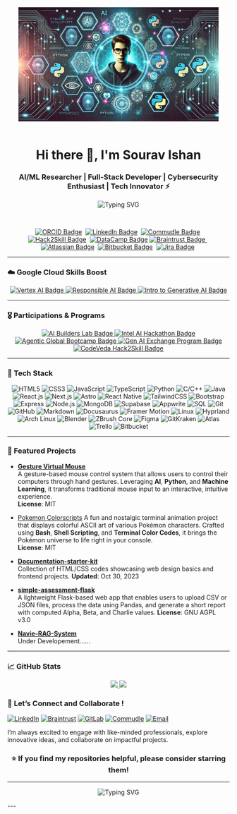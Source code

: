 <div align="center">
	<a href="https://tinyurl.com/257vmnj4" target="_blank">
		<img src="images/github.png" alt="Sourav Ishan" height="50%" width="90%" />
	</a>
</div>
<br/>
<h1 align="center">Hi there 👋, I'm Sourav Ishan</h1>
<h3 align="center">AI/ML Researcher | Full-Stack Developer | Cybersecurity Enthusiast | Tech Innovator ⚡</h3>
<p align="center">
  <img src="https://readme-typing-svg.herokuapp.com?font=Fira+Code&weight=500&size=22&duration=3500&pause=1000&color=00F0FF&center=true&width=800&height=45&lines=AI+%7C+ML+%7C+DL+Researcher+%7C+Open-Source+Contributor;Full-Stack+Explorer+%7C+React%2C+Next.js%2C+Rust+%7C+Python+Dev;Cybersecurity+%7C+Cloud+%7C+Linux+Power+User;Crafting+Future-Driven+Tech+%F0%9F%9A%80;Always+Ready+to+Collaborate+%7C+Let's+Build!" alt="Typing SVG" />
</p>

<br>
<p align="center">
	<a href="https://www.orcid.org/0009-0003-4700-6581" target="_blank"><img src="https://img.shields.io/badge/ORCID-0009--0003--4700--6581-%230076D6?style=for-the-badge&logo=orcid&logoColor=white" alt="ORCID Badge"/></a>&nbsp;
	<a href="https://www.linkedin.com/in/sourav-sourav-585b69208" target="_blank"><img src="https://img.shields.io/badge/LinkedIn-Sourav_Ishan-%230A66C2?style=for-the-badge&logo=linkedin&logoColor=white" alt="LinkedIn Badge"/></a>&nbsp;
	<a href="https://www.commudle.com/users/Sourav74511" target="_blank"><img src="https://img.shields.io/badge/Commudle-Sourav74511-%230D0D0D?style=for-the-badge&logo=commudle&logoColor=white" alt="Commudle Badge"/></a>&nbsp;
	<a href="https://vision.hack2skill.com/dashboard/user_private_profile/about?userId=6715dbdd6b04b3b58f68d14d&isEdit=true&tabIndex=about&utm_source=h2shomepage&utm_medium=h2shomepage" target="_blank"><img src="https://img.shields.io/badge/Hack2Skill-%23F9A825?style=for-the-badge&logo=hackster&logoColor=white" alt="Hack2Skill Badge" /></a>&nbsp;
	<a href="https://www.datacamp.com/portfolio/darkeyexcode" target="_blank"><img src="https://img.shields.io/badge/DataCamp-DarkeyExCode-%233D74E4?style=for-the-badge&logo=datacamp&logoColor=white" alt="DataCamp Badge" /></a>
	<a href="https://app.usebraintrust.com/talent/1606360/" target="_blank">
  <img src="https://img.shields.io/badge/Braintrust-1606360-%232E2E2E?style=for-the-badge&logo=brainly&logoColor=white" alt="Braintrust Badge"/>
</a>&nbsp;
    <a href="https://team.atlassian.com/your-work?cloudId=82d49f09-eeb4-465d-9163-ac2a61b31af5" target="_blank"><img src="https://img.shields.io/badge/Atlassian-Profile-%230A66C2?style=for-the-badge&logo=atlassian&logoColor=white" alt="Atlassian Badge"/></a>&nbsp;
    <a href="https://bitbucket.org/" target="_blank"><img src="https://img.shields.io/badge/Bitbucket-Profile-%230A66C2?style=for-the-badge&logo=bitbucket&logoColor=white" alt="Bitbucket Badge" /></a>&nbsp;
    <a href="https://www.atlassian.com/software/jira" target="_blank"><img src="https://img.shields.io/badge/Jira-Dashboard-%230A66C2?style=for-the-badge&logo=jira&logoColor=white" alt="Jira Badge" /></a>&nbsp;

</p>

---

### ☁️ Google Cloud Skills Boost
<p align="center">

<a href="https://www.cloudskillsboost.google/public_profiles/b74772a4-d280-4fe8-8306-41706e582081/badges/15989862" target="_blank">
  <img src="https://img.shields.io/badge/Google_Cloud_Badge-Vertex_AI-4285F4?style=for-the-badge" alt="Vertex AI Badge" />
</a>

<a href="https://www.cloudskillsboost.google/public_profiles/b74772a4-d280-4fe8-8306-41706e582081/badges/15989203" target="_blank">
  <img src="https://img.shields.io/badge/Google_Cloud_Badge-Responsible_AI-F9AB00?style=for-the-badge" alt="Responsible AI Badge" />
</a>

<a href="https://www.cloudskillsboost.google/public_profiles/b74772a4-d280-4fe8-8306-41706e582081/badges/15968218" target="_blank">
  <img src="https://img.shields.io/badge/Google_Cloud_Badge-Intro_to_Generative_AI-0F9D58?style=for-the-badge" alt="Intro to Generative AI Badge" />
</a>
</p>

---

### 🎖️ Participations & Programs
<p align="center">
<a href="https://vision.hack2skill.com/event/aibuilderslab-2024/?utm_source=hack2skill&utm_medium=homepage" target="_blank"><img src="https://img.shields.io/badge/Google_Cloud-AI_Builders_Lab-blue?style=for-the-badge&logo=googlecloud&logoColor=white" alt="AI Builders Lab Badge"/>
</a>
<a href="https://vision.hack2skill.com/event/intelaihackathon?utm_source=hack2skill&utm_medium=homepage" target="_blank"><img src="https://img.shields.io/badge/Intel-Intel_AI_Hackathon-lightgrey?style=for-the-badge&logo=intel&logoColor=blue" alt="Intel AI Hackathon Badge"/>
</a>
<a href="https://vision.hack2skill.com/event/agenticaiglobalbootcamp?utm_source=hack2skill&utm_medium=homepage" target="_blank"><img src="https://img.shields.io/badge/UiPath-Agentic_Global_Bootcamp-green?style=for-the-badge&logo=uipath&logoColor=white" alt="Agentic Global Bootcamp Badge"/>
</a>
<a href="https://vision.hack2skill.com/event/genaiexchange?utm_source=hack2skill&utm_medium=homepage" target="_blank"><img src="https://img.shields.io/badge/Gen_AI-Exchange_Program-orange?style=for-the-badge" alt="Gen AI Exchange Program Badge"/>
</a>
<a href="https://vision.hack2skill.com/event/codeveda/?utm_source=hack2skill&utm_medium=homepage" target="_blank"><img src="https://img.shields.io/badge/Hack2Skill-CodeVeda_Participant-800080?style=for-the-badge&logo=hackster&logoColor=white" alt="CodeVeda Hack2Skill Badge"/>
</a>

</p>

---

### 🔧 Tech Stack
<p align="center">
	<img alt="HTML5" src="https://img.shields.io/badge/html5-%23fca9ae.svg?style=for-the-badge&logo=html5&logoColor=140200"/>
	<img alt="CSS3" src="https://img.shields.io/badge/css3-%23ffd2ce.svg?style=for-the-badge&logo=css3&logoColor=140200"/>
	<img alt="JavaScript" src="https://img.shields.io/badge/javascript-%23e4626b.svg?style=for-the-badge&logo=javascript&logoColor=%23F7DF1E"/>
	<img alt="TypeScript" src="https://img.shields.io/badge/typescript-%23017B8B.svg?style=for-the-badge&logo=typescript&logoColor=white"/>
	<img alt="Python" src="https://img.shields.io/badge/python-%23fca9ae.svg?style=for-the-badge&logo=python&logoColor=140200"/>
	<img alt="C/C++" src="https://img.shields.io/badge/c%2B%2B-%23e4626b.svg?style=for-the-badge&logo=cplusplus&logoColor=140200"/>
	<img alt="Java" src="https://img.shields.io/badge/java-%23e4626b.svg?style=for-the-badge&logo=java&logoColor=140200"/>
	<img alt="React.js" src="https://img.shields.io/badge/react.js-%230A66C2.svg?style=for-the-badge&logo=react&logoColor=white"/>
	<img alt="Next.js" src="https://img.shields.io/badge/next.js-%23ffd2ce.svg?style=for-the-badge&logo=next.js&logoColor=black"/>
	<img alt="Astro" src="https://img.shields.io/badge/astro-%23e4626b.svg?style=for-the-badge&logo=astro&logoColor=white"/>
	<img alt="React Native" src="https://img.shields.io/badge/react%20native-%23F7DF1E.svg?style=for-the-badge&logo=react&logoColor=black"/>
	<img alt="TailwindCSS" src="https://img.shields.io/badge/tailwindcss-%231ca1f1.svg?style=for-the-badge&logo=tailwindcss&logoColor=white"/>
	<img alt="Bootstrap" src="https://img.shields.io/badge/bootstrap-%231ca1f1.svg?style=for-the-badge&logo=bootstrap&logoColor=white"/>
	<img alt="Express" src="https://img.shields.io/badge/express-%23ffd2ce.svg?style=for-the-badge&logo=express&logoColor=black"/>
	<img alt="Node.js" src="https://img.shields.io/badge/node.js-%2342b93e.svg?style=for-the-badge&logo=node.js&logoColor=white"/>
	<img alt="MongoDB" src="https://img.shields.io/badge/mongodb-%2300173A.svg?style=for-the-badge&logo=mongodb&logoColor=white"/>
	<img alt="Supabase" src="https://img.shields.io/badge/supabase-%23e4626b.svg?style=for-the-badge&logo=supabase&logoColor=white"/>
	<img alt="Appwrite" src="https://img.shields.io/badge/appwrite-%2307B3A0.svg?style=for-the-badge&logo=appwrite&logoColor=white"/>
	<img alt="SQL" src="https://img.shields.io/badge/sql-%23fca9ae.svg?style=for-the-badge&logo=sql&logoColor=black"/>
	<img alt="Git" src="https://img.shields.io/badge/git-%23ffd2ce.svg?style=for-the-badge&logo=git&logoColor=black"/>
	<img alt="GitHub" src="https://img.shields.io/badge/github-%23e4626b.svg?style=for-the-badge&logo=github&logoColor=140200"/>
	<img alt="Markdown" src="https://img.shields.io/badge/markdown-%231ca1f1.svg?style=for-the-badge&logo=markdown&logoColor=white"/>
	<img alt="Docusaurus" src="https://img.shields.io/badge/docusaurus-%23ffd2ce.svg?style=for-the-badge&logo=docusaurus&logoColor=black"/>
	<img alt="Framer Motion" src="https://img.shields.io/badge/framer_motion-%23e4626b.svg?style=for-the-badge&logo=framer&logoColor=white"/>
	<img alt="Linux" src="https://img.shields.io/badge/Linux-%23F7DF1E.svg?style=for-the-badge&logo=linux&logoColor=black"/>
	<img alt="Hyprland" src="https://img.shields.io/badge/Hyprland-%23ffd2ce.svg?style=for-the-badge&logo=linux&logoColor=140200"/>
	<img alt="Arch Linux" src="https://img.shields.io/badge/Arch_Linux-%2300178C.svg?style=for-the-badge&logo=arch-linux&logoColor=white"/>
	<img alt="Blender" src="https://img.shields.io/badge/blender-%23F7DF1E.svg?style=for-the-badge&logo=blender&logoColor=white"/>
	<img alt="ZBrush Core" src="https://img.shields.io/badge/zbrushcore-%23e4626b.svg?style=for-the-badge&logo=zbrush&logoColor=black"/>
	<img alt="Figma" src="https://img.shields.io/badge/figma-%23ffd2ce.svg?style=for-the-badge&logo=figma&logoColor=black"/>
	<img alt="GitKraken" src="https://img.shields.io/badge/gitkraken-%23ffd2ce.svg?style=for-the-badge&logo=gitkraken&logoColor=black"/>
	<img alt="Atlas" src="https://img.shields.io/badge/atlas-ishan_sourav-%230A66C2.svg?style=for-the-badge&logo=atlassian&logoColor=white"/>
	<img alt="Trello" src="https://img.shields.io/badge/trello-%23F7DF1E.svg?style=for-the-badge&logo=trello&logoColor=black"/>
	<img alt="Bitbucket" src="https://img.shields.io/badge/bitbucket-%230A66C2.svg?style=for-the-badge&logo=bitbucket&logoColor=white"/>
</p>

---

### 🚀 Featured Projects
- **[Gesture Virtual Mouse](https://github.com/Ishansourav/gesture-virtual-mouse)**  
  A gesture-based mouse control system that allows users to control their computers through hand gestures.
  Leveraging **AI**, **Python**, and **Machine Learning**, it transforms traditional mouse input to an interactive, intuitive experience.  
  **License**: MIT
  
-  [Pokemon Colorscripts](https://gitlab.com/Ishansourav/pokemon-colorscripts)
    A fun and nostalgic terminal animation project that displays colorful ASCII art of various Pokémon characters. Crafted using **Bash**, **Shell Scripting**, and **Terminal Color Codes**,
   it brings the Pokémon universe to life right in your console.  
    **License**: MIT

- **[Documentation-starter-kit](https://github.com/Ishansourav/documentation-starter-kit)**  
  Collection of HTML/CSS codes showcasing web design basics and frontend projects. **Updated**: Oct 30, 2023

- **[simple-assessment-flask](https://github.com/Ishansourav/simple-assessment-flask)**  
  A lightweight Flask-based web app that enables users to upload CSV or JSON files, process the data using Pandas, and generate a short report with computed Alpha, Beta, and Charlie values. **License**: GNU AGPL v3.0

- **[Navie-RAG-System](https://github.com/)**  
  Under Developement......

---

### 📈 GitHub Stats
<p align="center">
    <a href="https://github.com/Ishansourav">
        <!-- GitHub Stats -->
        <img height="180em" src="https://github-readme-stats.vercel.app/api?username=Ishansourav&show_icons=true&bg_color=000325&text_color=ffffff&title_color=gold&border_color=ffd2ce&icon_color=e4626b" />
        <!-- Top Languages -->
        <img height="180em" src="https://github-readme-stats.vercel.app/api/top-langs/?username=Ishansourav&bg_color=000325&text_color=ffffff&title_color=gold&border_color=ffd2ce&icon_color=e4626b&layout=compact&langs_count=8" />
    </a>
</p>

### 🚀 **Let’s Connect and Collaborate !**

[![LinkedIn](https://img.shields.io/badge/LinkedIn-Sourav-blue?logo=linkedin)](https://www.linkedin.com/in/sourav-sourav-585b69208/)
[![Braintrust](https://img.shields.io/badge/Braintrust-Profile-orange?logo=braintrust)](https://app.usebraintrust.com/talent/1606360/)
[![GitLab](https://img.shields.io/badge/GitLab-Ishansourav-orange?logo=gitlab)](https://gitlab.com/Ishansourav)
[![Commudle](https://img.shields.io/badge/Commudle-Sourav74511-blueviolet?logo=commudle)](https://www.commudle.com/users/Sourav74511)
[![Email](https://img.shields.io/badge/Email-ishan07o4511@outlook.com-red?logo=gmail)](mailto:ishan07o4511@outlook.com)

I’m always excited to engage with like-minded professionals, explore innovative ideas, and collaborate on impactful projects.

<h3 align="center">⭐️ If you find my repositories helpful, please consider starring them!</h3>

---
<div align="center">
<p align="center">
  <img src="https://readme-typing-svg.herokuapp.com?font=Fira+Code&weight=500&size=24&duration=3000&pause=1000&color=00FFE4&center=true&width=800&height=45&lines=Thank+you+for+visiting+my+profile!;Let's+build+and+innovate+together!" alt="Typing SVG" />
</p>
</div>
---
